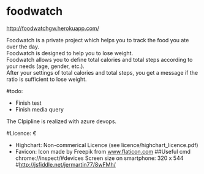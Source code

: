 # foodwatch

http://foodwatchgw.herokuapp.com/


Foodwatch is a private project which helps you to track the food you ate over the day.<br> 
Foodwatch is designed to help you to lose weight.<br> 
Foodwatch allows you to define total calories and total steps according to your needs (age, gender, etc.).<br> 
After your settings of total calories and total steps, you get a message if the ratio is sufficient to lose weight.<br>

#todo:
* Finish test
* Finish media query

The CIpipline is realized with azure devops.

#Licence:
€
- Highchart: Non-commerical Licence (see licence/highchart_licence.pdf)
- Favicon:  Icon made by Freepik from www.flaticon.com
##Useful cmd
chrome://inspect/#devices
Screen size on smartphone: 320 x 544 #http://jsfiddle.net/jermartin77/8wFMh/
